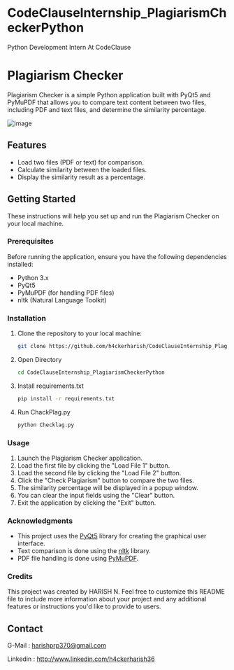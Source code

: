 # CodeClauseInternship_PlagiarismCheckerPython
Python Development Intern At CodeClause

# Plagiarism Checker

Plagiarism Checker is a simple Python application built with PyQt5 and PyMuPDF that allows you to compare text content between two files, including PDF and text files, and determine the similarity percentage.

![image](https://github.com/h4ckerharish/CodeClauseInternship_PlagiarismCheckerPython/assets/66734043/41644d3c-3702-4257-963f-b011e8cc5a7b)

## Features

- Load two files (PDF or text) for comparison.
- Calculate similarity between the loaded files.
- Display the similarity result as a percentage.

## Getting Started

These instructions will help you set up and run the Plagiarism Checker on your local machine.

### Prerequisites

Before running the application, ensure you have the following dependencies installed:

- Python 3.x
- PyQt5
- PyMuPDF (for handling PDF files)
- nltk (Natural Language Toolkit)


### Installation

1. Clone the repository to your local machine:
   ```bash
   git clone https://github.com/h4ckerharish/CodeClauseInternship_PlagiarismCheckerPython.git
3. Open Directory
   ```bash
   cd CodeClauseInternship_PlagiarismCheckerPython
4. Install requirements.txt
   ```bash
   pip install -r requirements.txt

5. Run ChackPlag.py
    ```bash
    python Checklag.py

### Usage

1. Launch the Plagiarism Checker application.
2. Load the first file by clicking the "Load File 1" button.
3. Load the second file by clicking the "Load File 2" button.
4. Click the "Check Plagiarism" button to compare the two files.
5. The similarity percentage will be displayed in a popup window.
6. You can clear the input fields using the "Clear" button.
7. Exit the application by clicking the "Exit" button.

### Acknowledgments

- This project uses the [PyQt5](https://pypi.org/project/PyQt5/) library for creating the graphical user interface.
- Text comparison is done using the [nltk](https://www.nltk.org/) library.
- PDF file handling is done using [PyMuPDF](https://pypi.org/project/PyMuPDF/).

### Credits

This project was created by HARISH N. Feel free to customize this README file to include more information about your project and any additional features or instructions you'd like to provide to users.

## Contact

G-Mail : harishprp370@gmail.com 

Linkedin : http://www.linkedin.com/h4ckerharish36


